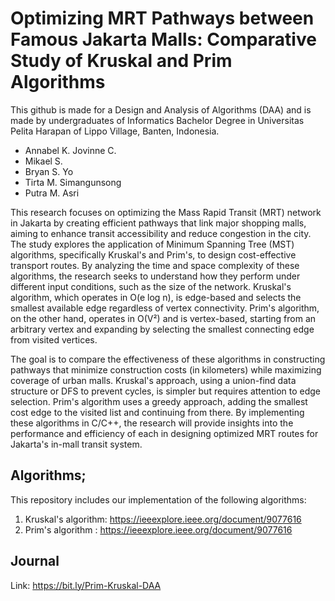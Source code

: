 # Optimizing MRT Pathways between Famous Jakarta Malls: Comparative Study of Kruskal and Prim Algorithms
This github is made for a Design and Analysis of Algorithms (DAA) and is made by undergraduates of Informatics Bachelor Degree in Universitas Pelita Harapan of Lippo Village, Banten, Indonesia.
- Annabel K. Jovinne C.
- Mikael S.
- Bryan S. Yo
- Tirta M. Simangunsong
- Putra M. Asri 

This research focuses on optimizing the Mass Rapid Transit (MRT) network in Jakarta by creating efficient pathways that link major shopping malls, aiming to enhance transit accessibility and reduce congestion in the city. The study explores the application of Minimum Spanning Tree (MST) algorithms, specifically Kruskal's and Prim's, to design cost-effective transport routes. By analyzing the time and space complexity of these algorithms, the research seeks to understand how they perform under different input conditions, such as the size of the network. Kruskal's algorithm, which operates in O(e log n), is edge-based and selects the smallest available edge regardless of vertex connectivity. Prim's algorithm, on the other hand, operates in O(V²) and is vertex-based, starting from an arbitrary vertex and expanding by selecting the smallest connecting edge from visited vertices. 

The goal is to compare the effectiveness of these algorithms in constructing pathways that minimize construction costs (in kilometers) while maximizing coverage of urban malls. Kruskal's approach, using a union-find data structure or DFS to prevent cycles, is simpler but requires attention to edge selection. Prim's algorithm uses a greedy approach, adding the smallest cost edge to the visited list and continuing from there. By implementing these algorithms in C/C++, the research will provide insights into the performance and efficiency of each in designing optimized MRT routes for Jakarta's in-mall transit system.

## Algorithms;
This repository includes our implementation of the following algorithms:
1. Kruskal's algorithm: https://ieeexplore.ieee.org/document/9077616
2. Prim's algorithm   : https://ieeexplore.ieee.org/document/9077616

## Journal
Link: https://bit.ly/Prim-Kruskal-DAA
